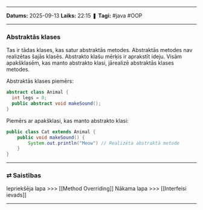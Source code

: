 ___

**Datums:** 2025-09-13
**Laiks:** 22:15
❚ **Tagi:** #java #OOP 

---
### Abstraktās klases

Tas ir tādas klases, kas satur abstraktās metodes. Abstraktās metodes nav realizētas šajās klasēs. Abstrakto klašu mērķis ir aprakstīt ideju. Visām apakšklasēm, kas manto abstrakto klasi, jārealizē abstraktās klases metodes.

Abstraktās klases piemērs:

```java
abstract class Animal {
  int legs = 0;
  public abstract void makeSound();
}
```

Piemērs ar apakšklasi, kas manto abstrakto klasi:

```java
public class Cat extends Animal {
	public void makeSound() {
		System.out.println("Meow") // Realizēta abstraktā metode
	}
}
```

---
### ⇄ Saistības

Iepriekšēja lapa >>> [[Method Overriding]]
Nākama lapa >>> [[Interfeisi ievads]]

---